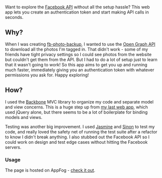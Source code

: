Want to explore the [Facebook API](http://developers.facebook.com/docs/guides/web/) without all the setup hassle? This web app lets you create an authentication token and start making API calls in seconds.

## Why? ##
When I was creating [fb-photo-backup](https://github.com/theandrewdavis/fb-photo-backup), I wanted to use the [Open Graph API](http://developers.facebook.com/docs/reference/api/) to download all the photos I'm tagged in. That didn't work - some of my friends have tight privacy settings so I could see photos from the website but couldn't get them from the API. But I had to do a lot of setup just to learn that it wasn't going to work! So this app aims to get you up and running much faster, immediately giving you an authentication token with whatever permissions you ask for. Happy exploring!

## How? ##
I used the [Backbone](http://backbonejs.org/) MVC library to organize my code and separate model and view concerns. This is a huge step up from [my last web app](https://github.com/theandrewdavis/lf4m), which used jQuery alone, but there seems to be a lot of boilerplate for binding models and views. 

Testing was another big improvement. I used [Jasmine](http://pivotal.github.com/jasmine/) and [Sinon](http://sinonjs.org/) to test my code, and really loved the safety net of running the test suite after a refactor to know I didn't break anything. I also stubbed out the Facebook API so I could work on design and test edge cases without hitting the Facebook servers.

### Usage ###
The page is hosted on AppFog - [check it out](http://markmayi.theandrewdavis.com/).
